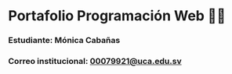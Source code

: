 # Portafolio Programación Web 👩‍💻
### Estudiante: Mónica Cabañas
### Correo institucional: 00079921@uca.edu.sv
